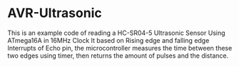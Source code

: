 # AVR-Ultrasonic
This is an example code of reading a HC-SR04-5 Ultrasonic Sensor Using ATmega16A in 16MHz Clock
It based on Rising edge and falling edge Interrupts of Echo pin, the microcontroller measures the time between these two edges using timer, then returns the amount of pulses and the distance. 
